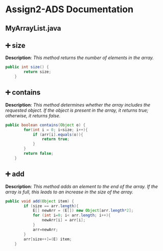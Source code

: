 # Assign2-ADS Documentation 

## MyArrayList.java

## :heavy_plus_sign: size 
**Description**: *This method returns the number of elements in the array.*

```java
public int size() {
        return size;
    }
```

## :heavy_plus_sign: contains 
**Description**: *This method determines whether the array includes the requested object. If the object is present in the array, it returns true; otherwise, it returns false.*

```java
public boolean contains(Object o) {
        for(int i = 0; i<size; i++){
            if (arr[i].equals(o)){
                return true;
            }
        }
        return false;
    }
```

## :heavy_plus_sign: add 
**Description**: *This method adds an element to the end of the array. If the array is full, this leads to an increase in the size of the array.*

```java
public void add(Object item) {
        if (size == arr.length){
            E[] newArr = (E[]) new Object[arr.length*2];
            for (int i=0; i< arr.length; i++){
                newArr[i] = arr[i];
            }
            arr=newArr;
        }
        arr[size++]=(E) item;
    }
```

